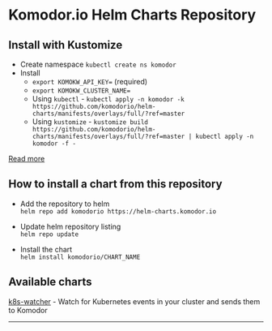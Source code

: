 # Komodor.io Helm Charts Repository

## Install with Kustomize
* Create namespace `kubectl create ns komodor`
* Install
  * `export KOMOKW_API_KEY=` (required)
  * `export KOMOKW_CLUSTER_NAME=`
  * Using `kubectl` - `kubectl apply -n komodor -k https://github.com/komodorio/helm-charts/manifests/overlays/full/?ref=master`
  * Using `kustomize` - `kustomize build https://github.com/komodorio/helm-charts/manifests/overlays/full/?ref=master | kubectl apply -n komodor -f -`
  
[Read more](./manifests/overlays/full/README.md)
## How to install a chart from this repository

- Add the repository to helm  
`helm repo add komodorio https://helm-charts.komodor.io`

- Update helm repository listing  
`helm repo update`

- Install the chart  
`helm install komodorio/CHART_NAME`


## Available charts

[k8s-watcher](https://github.com/komodorio/helm-charts/tree/master/charts/k8s-watcher) - Watch for Kubernetes events in your cluster and sends them to Komodor

---------------------------------------------------------------
